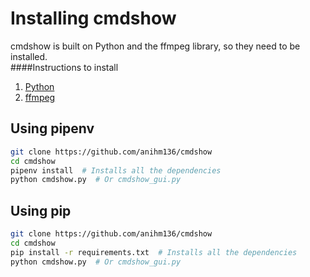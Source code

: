 # Installing cmdshow
cmdshow is built on Python and the ffmpeg library, so they need to be installed.  
####Instructions to install
1. [Python](https://www.python.org/downloads/)
2. [ffmpeg](https://ffmpeg.org/download.html)

## Using pipenv
```sh
git clone https://github.com/anihm136/cmdshow
cd cmdshow
pipenv install  # Installs all the dependencies
python cmdshow.py  # Or cmdshow_gui.py
```

## Using pip
```sh
git clone https://github.com/anihm136/cmdshow
cd cmdshow
pip install -r requirements.txt  # Installs all the dependencies
python cmdshow.py  # Or cmdshow_gui.py
```
